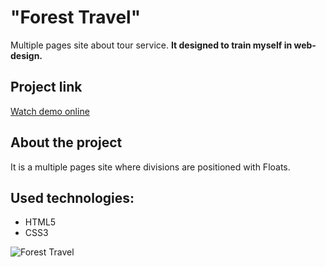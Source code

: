 # "Forest Travel"
Multiple pages site about tour service. **It designed to train myself in web-design.**

## Project link
[Watch demo online](http://kudlovichdv.com/porojects/forest_travel_code/index.html)

## About the project
It is a multiple pages site where divisions are positioned with Floats.

## Used technologies:
* HTML5
* CSS3

![Forest Travel](http://portfolio.kudlovichdv.com/img/section-portfolio/foresttravel.jpg "Forest Travel") 
